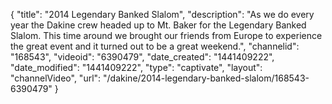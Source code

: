 {
    "title": "2014 Legendary Banked Slalom",
    "description": "As we do every year the Dakine crew headed up to Mt. Baker for the Legendary Banked Slalom. This time around we brought our friends from Europe to experience the great event and it turned out to be a great weekend.",
    "channelid": "168543",
    "videoid": "6390479",
    "date_created": "1441409222",
    "date_modified": "1441409222",
    "type": "captivate",
    "layout": "channelVideo",
    "url": "\/dakine\/2014-legendary-banked-slalom\/168543-6390479"
}